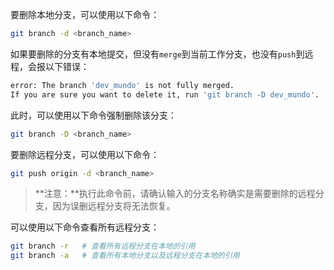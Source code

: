 要删除本地分支，可以使用以下命令：

```sh
git branch -d <branch_name>
```

如果要删除的分支有本地提交，但没有`merge`到当前工作分支，也没有`push`到远程，会报以下错误：

```sh
error: The branch 'dev_mundo' is not fully merged.
If you are sure you want to delete it, run 'git branch -D dev_mundo'.
```

此时，可以使用以下命令强制删除该分支：

```sh
git branch -D <branch_name>
```

要删除远程分支，可以使用以下命令：

```sh
git push origin -d <branch_name>
```

> **注意：**执行此命令前，请确认输入的分支名称确实是需要删除的远程分支，因为误删远程分支将无法恢复。

可以使用以下命令查看所有远程分支：

```sh
git branch -r   # 查看所有远程分支在本地的引用
git branch -a   # 查看所有本地分支以及远程分支在本地的引用
```

